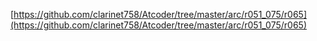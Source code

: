 [https://github.com/clarinet758/Atcoder/tree/master/arc/r051_075/r065](https://github.com/clarinet758/Atcoder/tree/master/arc/r051_075/r065)
